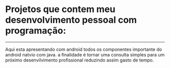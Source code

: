 # Projetos que contem meu desenvolvimento pessoal com programação:
_________________________________________________________________________

Aqui esta apresentando com android todos os componentes importante do android natvio com java.
a finalidade é tornar uma consulta simples para um próximo desenvilvimento profissional
reduzindo assim gasto de tempo.
	